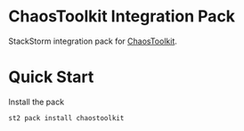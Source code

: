 # ChaosToolkit Integration Pack

StackStorm integration pack for [ChaosToolkit](https://chaostoolkit.org/).

# <a name="QuickStart"></a> Quick Start

Install the pack

``` shell
st2 pack install chaostoolkit
```